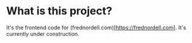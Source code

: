# What is this project?

It's the frontend code for (frednordell.com)[https://frednordell.com]. 
It's currently under construction.